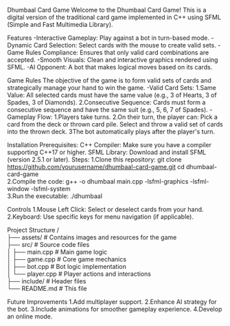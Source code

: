 Dhumbaal Card Game
Welcome to the Dhumbaal Card Game! This is a digital version of the traditional card game implemented in C++ using SFML (Simple and Fast Multimedia Library).

Features
-Interactive Gameplay: Play against a bot in turn-based mode.
-Dynamic Card Selection: Select cards with the mouse to create valid sets.
-Game Rules Compliance: Ensures that only valid card combinations are accepted.
-Smooth Visuals: Clean and interactive graphics rendered using SFML.
-AI Opponent: A bot that makes logical moves based on its cards.

Game Rules
The objective of the game is to form valid sets of cards and strategically manage your hand to win the game.
-Valid Card Sets:
1.Same Value: All selected cards must have the same value (e.g., 3 of Hearts, 3 of Spades, 3 of Diamonds).
2.Consecutive Sequence: Cards must form a consecutive sequence and have the same suit (e.g., 5, 6, 7 of Spades).
-Gameplay Flow:
1.Players take turns.
2.On their turn, the player can:
Pick a card from the deck or thrown card pile.
Select and throw a valid set of cards into the thrown deck.
3The bot automatically plays after the player's turn.

Installation
Prerequisites:
C++ Compiler: Make sure you have a compiler supporting C++17 or higher.
SFML Library: Download and install SFML (version 2.5.1 or later).
Steps:
1.Clone this repository:
git clone https://github.com/yourusername/dhumbaal-card-game.git cd dhumbaal-card-game  
2.Compile the code:
g++ -o dhumbaal main.cpp -lsfml-graphics -lsfml-window -lsfml-system  
3.Run the executable:
./dhumbaal  

Controls
1.Mouse Left Click: Select or deselect cards from your hand.
2.Keyboard: Use specific keys for menu navigation (if applicable).

Project Structure
/  
├── assets/               # Contains images and resources for the game  
├── src/                  # Source code files  
│   ├── main.cpp          # Main game logic  
│   ├── game.cpp          # Core game mechanics  
│   ├── bot.cpp           # Bot logic implementation  
│   └── player.cpp        # Player actions and interactions  
├── include/              # Header files  
└── README.md             # This file  

Future Improvements
1.Add multiplayer support.
2.Enhance AI strategy for the bot.
3.Include animations for smoother gameplay experience.
4.Develop an online mode.
